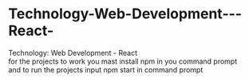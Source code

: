 # Technology-Web-Development---React-
Technology: Web Development - React<br /> 
for the projects to work you mast install npm in you command prompt<br />
and to run the projects input npm start in command prompt

